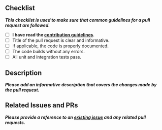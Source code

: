 ## Checklist
***This checklist is used to make sure that common guidelines for a pull request are followed.***

- [ ] **I have read the [contribution guidelines](../CONTRIBUTING.md).**
- [ ] Title of the pull request is clear and informative.
- [ ] If applicable, the code is properly documented.
- [ ] The code builds without any errors.
- [ ] All unit and integration tests pass.

## Description
***Please add an informative description that covers the changes made by the pull request.***

## Related Issues and PRs
***Please provide a reference to an [existing issue](https://github.com/CatalystCode/3DStreamingToolkit/issues) and any related pull requests.***
